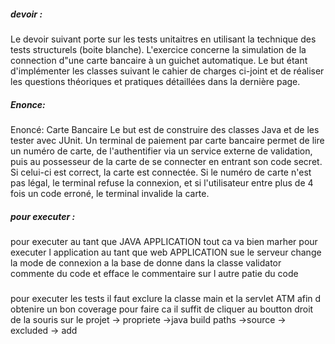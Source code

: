 ##### devoir :
Le devoir suivant porte sur les tests unitaitres en utilisant la technique des tests structurels (boite blanche). L'exercice concerne la simulation de la connection d"une carte bancaire à un guichet automatique. Le but étant d'implémenter les classes suivant le cahier de charges ci-joint et de réaliser les questions théoriques et pratiques détaillées dans la dernière page.


##### Enonce:
Enoncé: Carte Bancaire
 Le but  est de construire des classes Java et de les tester avec JUnit.
  Un terminal de paiement par carte bancaire permet de lire un numéro de carte, de l'authentifier
 via un service externe de validation, puis au possesseur de la carte de se connecter en entrant son
 code secret.
  Si celui-ci est correct, la carte est connectée. Si le numéro de carte n'est pas légal, le terminal
 refuse la connexion, et si l'utilisateur entre plus de 4 fois un code erroné, le terminal invalide la carte.


##### pour executer :
pour executer au tant que JAVA APPLICATION  tout ca va bien marher 
pour executer l application au tant que web APPLICATION  sue le serveur change la mode de connexion a la base de donne dans la classe validator commente du code et efface le commentaire sur l autre patie du code 

### 
pour executer les tests il faut exclure la classe main et la servlet ATM afin d obtenire un bon coverage
pour faire ca il suffit de cliquer au boutton droit de la souris sur le projet -> propriete ->java build paths ->source -> excluded -> add 